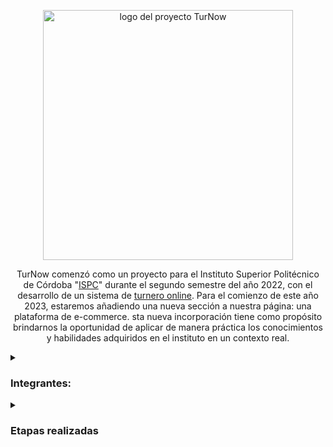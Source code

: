 <p align="center">
  <img width="400" alt= "logo del proyecto TurNow" src=https://user-images.githubusercontent.com/96992783/232926965-98cc1b9a-2bee-419c-b618-ffb7c16601fe.png>
</p>

<p align="center">
  TurNow comenzó como un proyecto para el Instituto Superior Politécnico de Córdoba "<a href="https://www.ispc.edu.ar/">ISPC</a>" durante el segundo semestre del año 2022,
  con el desarrollo de un sistema de <a href="https://github.com/TEAM-ISPC/Proyecto-Integrador-Full-Stack.git">turnero online</a>.  
  Para el comienzo de este año 2023, estaremos añadiendo una nueva sección a nuestra página: una plataforma de e-commerce. 
  sta nueva incorporación tiene como propósito brindarnos la oportunidad de aplicar de manera práctica los conocimientos y 
  habilidades adquiridos en el instituto en un contexto real.
</p>

  <details> 
  <summary><H3>Integrantes:</H3></summary>
  <ul>
  <li><a href="https://github.com/GiulianaDeEt">Giuliana Dealbera Etchechoury</a></li>
  <li><a href="https://github.com/memaluna">Emanuel Luna</a>
  <li><a href="https://github.com/LucasJuarez3416">Lucas Juárez</a>
  <li><a href="https://github.com/solefanjbj">Maria Soledad Caro</a>
  <li><a href="https://github.com/juanpisoni">Juan Pisoni</a>
  <li><a href="https://github.com/exequiel2k">Exequiel Diaz</a>
  <li><a href="https://github.com/agustinrios263">Agustin Rios</a>
  <li><a href=""></a>https://github.com/vittoria06/marina victoria sanchez</a>
 
  <li><a href=""></a>
  </ul>
  </details>
  
  <details>
  <summary><H3>Etapas realizadas</H3></summary>
  <H4>SPRINT 0.</H4>
  <ul>
  <li>Agregar Issues como Historia de Usuarios, respetando la nomenclatura sugerida. ✓</li>
  <li>Crear Milestone por Sprints. ✓</li>
  <li>Crear Wiki con registro de ceremonias por SPRINT (daily, review,retrospective) y novedades del equipo. ✓</li>
  <li>Completar e incluir la documentación IEEE830 con la nueva parte e-commerce. ✓</li>
  <li>Crear tablero kanban (Product Backlog, ToDo, In process, Finished). ✓</li>
  <li>Crear diagramas casos de uso</li>
  <li>Crear diagramas de clase</li>
  <li>Mejorar el modelo de datos lógico en base a los nuevos requerimientos (e-commerce).</li>
  <li>Revisar la estructura web semátntica, responsive (RWD). ✓</li>
  </ul>
  </details>
